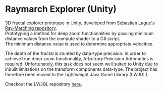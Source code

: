 # Raymarch Explorer (Unity)
3D fractal explorer prototype in Unity, developed from [Sebastian Lague's Ray-Marching repository](https://github.com/SebLague/Ray-Marching).<br/>
Prototyping a method for deep zoom functionalities by passing minimum distance values from the compute shader to a C# script.<br/>
The minimum distance value is used to determine appropriate velocities.<br/>

The depth of the fractal is stunted by data-type precision. In order to achieve true deep zoom functionality, Arbritrary Preicision Arithmetics is required. Unfortunately, this task does not seem well suited to Unity due to inbuilt limitations on the transform components data-type. The project has therefore been moved to the Lightweight Java Game Library (LWJGL).<br/>

Checkout the LWJGL repository [here](https://github.com/joebinns/raymarch-explorer-lwjgl).
